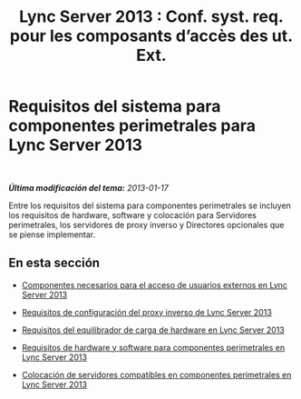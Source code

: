 ﻿---
title: "Lync Server 2013 : Conf. syst. req. pour les composants d’accès des ut. Ext."
TOCTitle: Requisitos del sistema para componentes perimetrales
ms:assetid: 4139b9a5-5b98-42a8-bfcc-6b371f1980db
ms:mtpsurl: https://technet.microsoft.com/es-es/library/Gg425919(v=OCS.15)
ms:contentKeyID: 48275034
ms.date: 01/07/2017
mtps_version: v=OCS.15
ms.translationtype: HT
---

# Requisitos del sistema para componentes perimetrales para Lync Server 2013

 

_**Última modificación del tema:** 2013-01-17_

Entre los requisitos del sistema para componentes perimetrales se incluyen los requisitos de hardware, software y colocación para Servidores perimetrales, los servidores de proxy inverso y Directores opcionales que se piense implementar.

## En esta sección

  - [Componentes necesarios para el acceso de usuarios externos en Lync Server 2013](lync-server-2013-components-required-for-external-user-access.md)

  - [Requisitos de configuración del proxy inverso de Lync Server 2013](lync-server-2013-configuration-requirements-for-reverse-proxy.md)

  - [Requisitos del equilibrador de carga de hardware en Lync Server 2013](lync-server-2013-hardware-load-balancer-requirements.md)

  - [Requisitos de hardware y software para componentes perimetrales en Lync Server 2013](lync-server-2013-hardware-and-software-requirements-for-edge-components.md)

  - [Colocación de servidores compatibles en componentes perimetrales en Lync Server 2013](lync-server-2013-supported-server-collocation-for-edge-components.md)

